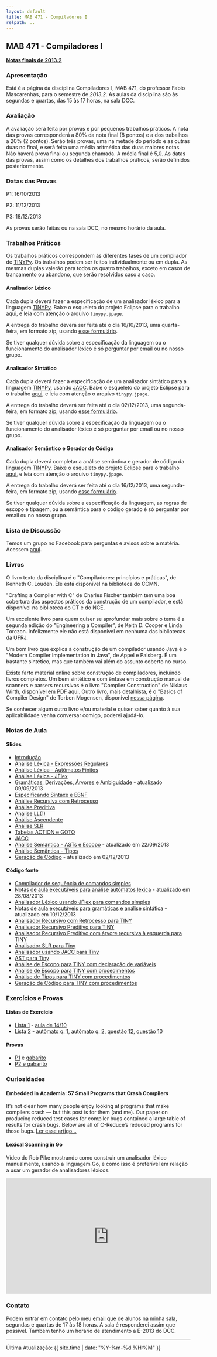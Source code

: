 ```yaml
---
layout: default
title: MAB 471 - Compiladores I
relpath: ..
---
```


MAB 471 - Compiladores I
------------------------

**[Notas finais de 2013.2](notas20132.pdf)**

### Apresentação

Está é a página da disciplina Compiladores I, MAB 471, do professor
Fabio Mascarenhas, para o semestre de *2013.2*. As aulas da disciplina são
às segundas e quartas, das 15 às 17 horas, na sala DCC.

### Avaliação

A avaliação será feita por provas e por pequenos trabalhos práticos. A
nota das provas corresponderá a 80% da nota final (8 pontos) e a dos
trabalhos a 20% (2 pontos). Serão três provas, uma na metade do período
e as outras duas no final, e será feita uma média aritmética das duas
maiores notas. Não haverá prova final ou segunda chamada. A média
final é 5,0. As datas das provas, assim como os detalhes dos trabalhos
práticos, serão definidos posteriormente.

### Datas das Provas

P1: 16/10/2013

P2: 11/12/2013

P3: 18/12/2013

As provas serão feitas ou na sala DCC, no mesmo horário da aula.

### Trabalhos Práticos

Os trabalhos práticos correspondem às diferentes fases de um
compilador de [TINYPy](tinypy.html). Os trabalhos podem ser feitos
individualmente ou em dupla. As mesmas duplas valerão para todos
os quatro trabalhos, exceto em casos de trancamento ou abandono, que serão
resolvidos caso a caso.

#### Analisador Léxico

Cada dupla deverá fazer a especificação de um analisador léxico para
a linguagem [TINYPy](tinypy.html). Baixe o esqueleto do projeto Eclipse
para o trabalho [aqui](TINYPyLex.zip), e leia com atenção o arquivo
`tinypy.jpage`. 

A entrega do trabalho deverá ser feita até o dia 16/10/2013, uma
quarta-feira, em formato zip, usando [esse
formulário](http://form.jotformz.com/form/32666398519671).

Se tiver qualquer dúvida sobre a especificação da linguagem ou o
funcionamento do analisador léxico é só perguntar por email ou no
nosso grupo.

#### Analisador Sintático

Cada dupla deverá fazer a especificação de um analisador sintático para
a linguagem [TINYPy](tinypy.html), usando [JACC](http://web.cecs.pdx.edu/~mpj/jacc/).
Baixe o esqueleto do projeto Eclipse
para o trabalho [aqui](TINYPyParse.zip), e leia com atenção o arquivo
`tinypy.jpage`. 

A entrega do trabalho deverá ser feita até o dia 02/12/2013, uma
segunda-feira, em formato zip, usando [esse
formulário](http://form.jotformz.com/form/33157114769660).

Se tiver qualquer dúvida sobre a especificação da linguagem ou o
funcionamento do analisador léxico é só perguntar por email ou no
nosso grupo.

#### Analisador Semântico e Gerador de Código

Cada dupla deverá completar a análise semântica e gerador de código
da linguagem [TINYPy](tinypy.html). Baixe o esqueleto do projeto Eclipse
para o trabalho [aqui](TINYPyGera.zip), e leia com atenção o arquivo
`tinypy.jpage`.

A entrega do trabalho deverá ser feita até o dia 16/12/2013, uma segunda-feira,
em formato zip, usando [esse formulário](http://form.jotformz.com/form/33335596402656).

Se tiver qualquer dúvida sobre a especificação da linguagem, as regras
de escopo e tipagem, ou a semântica para o código gerado é só
perguntar por email ou no nosso grupo.

### Lista de Discussão

Temos um grupo no Facebook para perguntas e avisos sobre a matéria.
Acessem [aqui](http://www.facebook.com/groups/compiladoresI/).

### Livros

O livro texto da disciplina é o "Compiladores: princípios e práticas",
de Kenneth C. Louden. Ele está disponível na biblioteca do CCMN.

"Crafting a Compiler with C" de Charles Fischer também tem uma boa
cobertura dos aspectos práticos da construção de um compilador, e está
disponível na biblioteca do CT e do NCE.

Um excelente livro para quem quiser se aprofundar mais sobre o tema é a
segunda edição do "Engineering a Compiler", de Keith D. Cooper e Linda
Torczon. Infelizmente ele não está disponível em nenhuma das bibliotecas
da UFRJ.

Um bom livro que explica a construção de um compilador usando Java é o 
"Modern Compiler Implementation in Java", de Appel e Palsberg. É um 
bastante sintético, mas que também vai além do assunto coberto no curso.

Existe farto material online sobre construção de compiladores, incluindo
livros completos. Um bem sintético e com ênfase em construção manual de
scanners e parsers recursivos é o livro "Compiler Construction" de
Niklaus Wirth, disponível [em PDF
aqui](http://www.ethoberon.ethz.ch/WirthPubl/CBEAll.pdf). Outro livro,
mais detalhista, é o "Basics of Compiler Design" de Torben Mogensen,
disponível [nessa
página](http://www.diku.dk/hjemmesider/ansatte/torbenm/Basics/).

Se conhecer algum outro livro e/ou material e quiser saber quanto à sua
aplicabilidade venha conversar comigo, poderei ajudá-lo.

### Notas de Aula

#### Slides

* [Introdução](01Introducao.pdf)
* [Análise Léxica - Expressões Regulares](02AnaliseLexica.pdf)
* [Análise Léxica - Autômatos Finitos](03Automatos.pdf)
* [Análise Léxica - JFlex](04JFlex.pdf)
* [Gramáticas, Derivações, Árvores e Ambiguidade](05Gramaticas.pdf) - atualizado 09/09/2013
* [Especificando Sintaxe e EBNF](06Sintaxe.pdf)
* [Análise Recursiva com Retrocesso](07Recursiva.pdf)
* [Análise Preditiva](08Preditiva.pdf)
* [Análise LL(1)](09LL1.pdf)
* [Análise Ascendente](10Ascendente.pdf)
* [Análise SLR](11SLR.pdf)
* [Tabelas ACTION e GOTO](12ActionGoto.pdf)
* [JACC](13JACC.pdf)
* [Análise Semântica - ASTs e Escopo](14Semantica.pdf) - atualizado em 22/09/2013
* [Análise Semântica - Tipos](15Tipos.pdf)
* [Geração de Código](16Codigo.pdf) - atualizado em 02/12/2013

#### Código fonte

* [Compilador de sequência de comandos simples](CmdSimp.zip)
* [Notas de aula executáveis para análise autômatos léxica](Lexico.zip) - atualizado em 28/08/2013
* [Analisador Léxico usando JFlex para comandos simples](CmdSimp_JFlex.zip)
* [Notas de aula executáveis para gramáticas e análise sintática](Parsing.zip) - atualizado em 10/12/2013
* [Analisador Recursivo com Retrocesso para TINY](Tiny_Rec.zip)
* [Analisador Recursivo Preditivo para TINY](Tiny_Pred.zip)
* [Analisador Recursivo Preditivo com árvore recursiva à esquerda para TINY](Tiny_Pred_RecEsq.zip)
* [Analisador SLR para Tiny](Tiny_SLR.zip)
* [Analisador usando JACC para Tiny](Tiny_Jacc.zip)
* [AST para Tiny](Tiny_AST.zip)
* [Análise de Escopo para TINY com declaração de variáveis](Tiny_Escopo.zip)
* [Análise de Escopo para TINY com procedimentos](Tiny_Proc.zip)
* [Análise de Tipos para TINY com procedimentos](Tiny_Tipos.zip)
* [Geração de Código para TINY com procedimentos](Tiny_Codigo.zip)

### Exercícios e Provas

#### Listas de Exercício

* [Lista 1](lista1.html) - [aula de 14/10](lista1.pdf)
* [Lista 2](lista2.html) - [autômato q. 1](lista2_ex1.png), [autômato q. 2](lista2_ex2.png), [questão 12](lista2_q12.pdf), [questão 10](lista2_q10.html)

#### Provas

* [P1](p1.pdf)  e [gabarito](p1_gabarito.pdf)
* [P2 e gabarito](p2.pdf)

### Curiosidades

#### Embedded in Academia: 57 Small Programs that Crash Compilers

It’s not clear how many people enjoy looking at programs that make
compilers crash — but this post is for them (and me). Our paper on
producing reduced test cases for compiler bugs contained a large table
of results for crash bugs. Below are all of C-Reduce’s reduced programs
for those bugs. [Ler esse
artigo...](http://blog.regehr.org/archives/696)

#### Lexical Scanning in Go

Vídeo do Rob Pike mostrando como construir um analisador léxico
manualmente, usando a linguagem Go, e como isso é preferível em relação
a usar um gerador de analisadores léxicos.

<iframe width="560" height="315" src="http://www.youtube.com/embed/HxaD_trXwRE" frameborder="0" allowfullscreen="1">
dummy
</iframe>

### Contato

Podem entrar em contato pelo meu [email](mailto:mascarenhas@ufrj.br) que
de alunos na minha sala, segundas e quartas de 17 às 18 horas. A sala é
responderei assim que possível. Também tenho um horário de atendimento
a E-2013 do DCC.

* * * * *

Última Atualização: {{ site.time | date: "%Y-%m-%d %H:%M" }}
